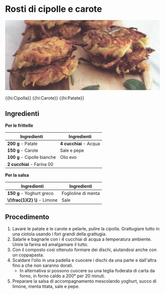 # Rosti di cipolle e carote

![](img/Rosti-di-cipolle-e-carote.jpg)

{{hi:Cipolla}}
{{hi:Carote}}
{{hi:Patate}}

## Ingredienti

**Per le frittelle**

| Ingredienti                  | Ingredienti             |
| ---------------------------- | ----------------------- |
| **200 g** - Patate | **4 cucchiai** - Acqua |
| **150 g** - Carote | Sale e pepe |
| **100 g** - Cipolle bianche | Olio evo |
| **2 cucchiai** - Farina 00 | |

**Per la salsa**

| Ingredienti                  | Ingredienti             |
| ---------------------------- | ----------------------- |
| **150 g** - Yoghurt greco | Foglioline di menta |
| **\\(\frac{1}{2} \\)** - Limone | Sale |

## Procedimento

1. Lavare le patate e le carote e pelarle, pulire la cipolla. Grattugiare tutto in una ciotola usando i fori grandi della grattugia.
1. Salarle e bagnarle con i 4 cucchiai di acqua a temperatura ambiente. Unire la farina ed amalgamare il tutto.
1. Con il composto così ottenuto formare dei dischi, aiutandosi anche con un coppapasta.
1. Scaldare l'olio in una padella e cuocere i dischi da una parte e dall'altra fino a che non saranno dorati.
    - In alternativa si possono cuocere su una teglia foderata di carta da forno, in forno caldo a 200° per 20 minuti.
2. Preparare la salsa di accompagnamento mescolando yoghurt, succo di limone, menta titata, sale e pepe.
